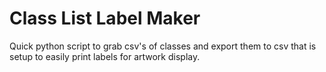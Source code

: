 # Class List Label Maker
Quick python script to grab csv's of classes and export them to csv that is setup to easily print labels for artwork display.

